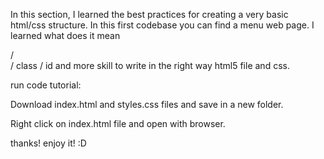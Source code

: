 In this section, I learned the best practices for creating a very basic html/css structure. In this first codebase you can find a menu web page. I learned what does it mean <section> / <article> / class / id and more skill to write in the right way html5 file and css.

run code tutorial:

Download index.html and styles.css files and save in a new folder.

Right click on index.html file and open with browser.

thanks! enjoy it! :D
